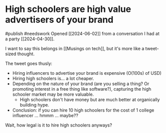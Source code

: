 # High schoolers are high value advertisers of your brand
#publish 
#needswork
Opened [[2024-06-02]] from a conversation I had at a party [[2024-04-30]].

I want to say this belongs in [[Musings on tech]], but it's more like a tweet-sized thought.

The tweet goes thusly:
- Hiring influencers to advertise your brand is expensive (O(100s) of USD)
- Hiring high schoolers is... a lot cheaper.
- Depending on the nature of your brand (are you selling a thing? Or promoting interest in a free thing like software?), capturing the high schooler market may be more valuable.
    - High schoolers don't have money but are much better at organically building hype.
- Conclusion: if you can hire 10 high schoolers for the cost of 1 college influencer ... hmmm ... maybe??

Wait, how legal is it to hire high schoolers anyways?
